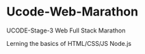 # Ucode-Web-Marathon
UCODE-Stage-3 Web Full Stack Marathon

Lerning the basics of HTML/CSS/JS Node.js
